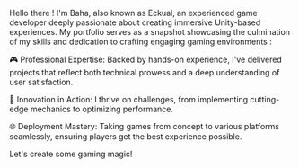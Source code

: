 Hello there ! I'm Baha, also known as Eckual, an experienced game developer deeply passionate about creating immersive Unity-based experiences. My portfolio serves as a snapshot showcasing the culmination of my skills and dedication to crafting engaging gaming environments :

🎮 Professional Expertise: Backed by hands-on experience, I've delivered projects that reflect both technical prowess and a deep understanding of user satisfaction.

🚀 Innovation in Action: I thrive on challenges, from implementing cutting-edge mechanics to optimizing performance.

🌐 Deployment Mastery: Taking games from concept to various platforms seamlessly, ensuring players get the best experience possible.

Let's create some gaming magic!
